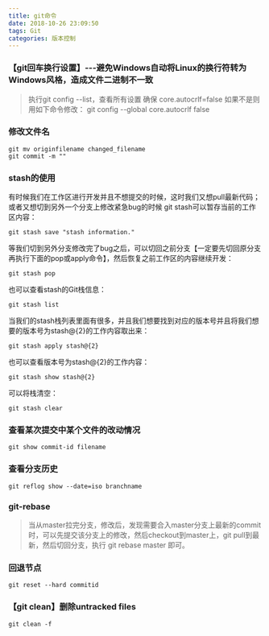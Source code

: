 ```yaml
---
title: git命令
date: 2018-10-26 23:09:50
tags: Git
categories: 版本控制
---
```


### 【git回车换行设置】---避免Windows自动将Linux的换行符转为Windows风格，造成文件二进制不一致

> 执行git config --list，查看所有设置
> 确保 core.autocrlf=false
> 如果不是则用如下命令修改：
> git config --global core.autocrlf false

### 修改文件名
```
git mv originfilename changed_filename
git commit -m ""
```

### stash的使用

有时候我们在工作区进行开发并且不想提交的时候，这时我们又想pull最新代码；或者又想切到另外一个分支上修改紧急bug的时候
git stash可以暂存当前的工作区内容：

```
git stash save "stash information."
```

等我们切到另外分支修改完了bug之后，可以切回之前分支【一定要先切回原分支再执行下面的pop或apply命令】，然后恢复之前工作区的内容继续开发：
```
git stash pop
```

也可以查看stash的Git栈信息：
```
git stash list
```

当我们的stash栈列表里面有很多，并且我们想要找到对应的版本号并且将我们想要的版本号为stash@{2}的工作内容取出来：
```
git stash apply stash@{2}
```

也可以查看版本号为stash@{2}的工作内容：
```
git stash show stash@{2}
```

可以将栈清空：
```
git stash clear
```

### 查看某次提交中某个文件的改动情况
```
git show commit-id filename
```

### 查看分支历史
```
git reflog show --date=iso branchname
```

### git-rebase

> 当从master拉完分支，修改后，发现需要合入master分支上最新的commit时，可以先提交该分支上的修改，然后checkout到master上，git pull到最新，然后切回分支，执行 git rebase master 即可。

### 回退节点
```
git reset --hard commitid
```

### 【git clean】删除untracked files
```
git clean -f
```